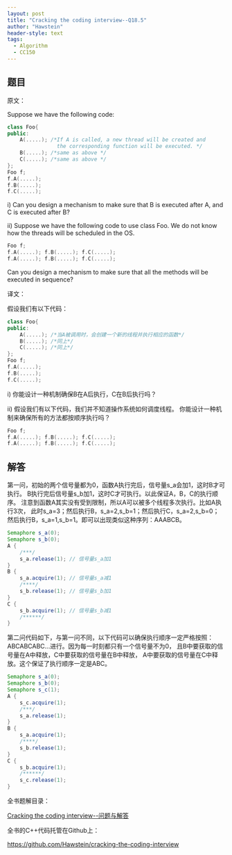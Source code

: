 ```yaml
---
layout: post
title: "Cracking the coding interview--Q18.5"
author: "Hawstein"
header-style: text
tags:
  - Algorithm
  - CC150
---
```


## 题目

原文：

Suppose we have the following code:

```cpp
class Foo{
public:
	A(.....); /*If A is called, a new thread will be created and
				the corresponding function will be executed. */
	B(.....); /*same as above */
	C(.....); /*same as above */
};
Foo f;
f.A(.....);
f.B(.....);
f.C(.....);
```

i) 	Can you design a mechanism to make sure that B is executed after 
A, and C is executed after B?

ii) Suppose we have the following code to use class Foo. We do not 
know how the threads will be scheduled in the OS.

```cpp
Foo f;
f.A(.....); f.B(.....);	f.C(.....);	
f.A(.....);	f.B(.....);	f.C(.....);
```

Can you design a mechanism to make sure that all the methods will be 
executed in sequence?

译文：

假设我们有以下代码：

```cpp
class Foo{
public:
	A(.....); /*当A被调用时，会创建一个新的线程并执行相应的函数*/
	B(.....); /*同上*/
	C(.....); /*同上*/
};
Foo f;
f.A(.....);
f.B(.....);
f.C(.....);
```

i) 你能设计一种机制确保B在A后执行，C在B后执行吗？

ii) 假设我们有以下代码，我们并不知道操作系统如何调度线程。
你能设计一种机制来确保所有的方法都按顺序执行吗？

```cpp
Foo f;
f.A(.....); f.B(.....);	f.C(.....);	
f.A(.....);	f.B(.....);	f.C(.....);
```

## 解答

第一问，初始的两个信号量都为0，函数A执行完后，信号量s_a会加1，这时B才可执行。
B执行完后信号量s\_b加1，这时C才可执行。以此保证A，B，C的执行顺序。
注意到函数A其实没有受到限制，所以A可以被多个线程多次执行。比如A执行3次，
此时s\_a=3；然后执行B，s\_a=2,s\_b=1；然后执行C，s\_a=2,s\_b=0；
然后执行B，s\_a=1,s\_b=1。即可以出现类似这种序列：AAABCB。

```java
Semaphore s_a(0);
Semaphore s_b(0);
A {
    /***/
    s_a.release(1); // 信号量s_a加1
}
B {
    s_a.acquire(1); // 信号量s_a减1
    /****/
    s_b.release(1); // 信号量s_b加1
}
C {
    s_b.acquire(1); // 信号量s_b减1
    /******/
}
```

第二问代码如下，与第一问不同，以下代码可以确保执行顺序一定严格按照：
ABCABCABC...进行。因为每一时刻都只有一个信号量不为0，
且B中要获取的信号量在A中释放，C中要获取的信号量在B中释放，
A中要获取的信号量在C中释放。这个保证了执行顺序一定是ABC。

```java
Semaphore s_a(0);
Semaphore s_b(0);
Semaphore s_c(1);
A {
    s_c.acquire(1);
    /***/
    s_a.release(1);
}
B {
    s_a.acquire(1);
    /****/
    s_b.release(1);
}
C {
    s_b.acquire(1);
    /******/
    s_c.release(1);
}
```


全书题解目录：

[Cracking the coding interview--问题与解答](/2013/03/14/ctci-solutions-contents/)

全书的C++代码托管在Github上：

<https://github.com/Hawstein/cracking-the-coding-interview>

